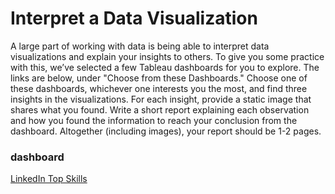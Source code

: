 # Interpret a Data Visualization
A large part of working with data is being able to interpret data visualizations and explain your insights to others. To give you some practice with this, we’ve selected a few Tableau dashboards for you to explore. The links are below, under "Choose from these Dashboards." Choose one of these dashboards, whichever one interests you the most, and find three insights in the visualizations. For each insight, provide a static image that shares what you found. Write a short report explaining each observation and how you found the information to reach your conclusion from the dashboard. Altogether (including images), your report should be 1-2 pages.

### dashboard
[LinkedIn Top Skills](https://classroom.udacity.com/nanodegrees/nd098-connect/parts/46bfddeb-c6e2-4250-9ecf-137eaea56ce9/modules/13253551-d0f4-48df-822a-97de2763e23c/lessons/843e9dcb-0d5f-4aec-872d-972fb936d4c4/concepts/7f2f3f82-593e-4a28-8633-276934e73f7f#:~:text=Malaria%20in%20Africa-,LinkedIn%20Top%20Skills,-If%20you%20choose)
